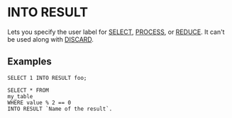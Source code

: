 
# INTO RESULT

Lets you specify the user label for [SELECT](select/index.md), [PROCESS](process.md), or [REDUCE](reduce.md). It can't be used along with [DISCARD](discard.md).

## Examples

```yql
SELECT 1 INTO RESULT foo;
```

```yql
SELECT * FROM
my_table
WHERE value % 2 == 0
INTO RESULT `Name of the result`.
```



